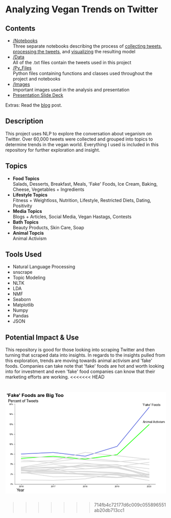 # Analyzing Vegan Trends on Twitter

## Contents
- [/Notebooks](Notebooks)<br>
Three separate notebooks describing the process of [collecting tweets](/Notebooks/tweet_collection.ipynb), [processing the tweets](/Notebooks/text_processing.ipynb), and [visualizing](/Notebooks/final_model_vis.ipynb) the resulting model
- [/Data](/Data)<br>
All of the .txt files contain the tweets used in this project
- [/Py_Files](/Py_Files)<br>
Python files containing functions and classes used throughout the project and notebooks
- [/Images](/Images)<br>
Important images used in the analysis and presentation
- [Presentation Slide Deck](vegan_tweets.pdf)<br>

Extras: Read the [blog](https://towardsdatascience.com/machine-learning-and-veganism-2a1e03e0b262) post.

## Description
This project uses NLP to explore the conversation about veganism on Twitter. Over 60,000 tweets were collected and grouped into topics to determine trends in the vegan world. Everything I used is included in this repository for further exploration and insight.

## Topics
- **Food Topics**<br>
Salads, Desserts, Breakfast, Meals, 'Fake' Foods, Ice Cream, Baking, Cheese, Vegetables + Ingredients
- **Lifestyle Topics**<br>
Fitness + Weightloss, Nutrition, Lifestyle, Restricted Diets, Dating, Positivity
- **Media Topics**<br>
Blogs + Articles, Social Media, Vegan Hastags, Contests
- **Bath Topics**<br>
Beauty Products, Skin Care, Soap
- **Animal Topcis**<br>
Animal Activism


## Tools Used
- Natural Language Processing
- snscrape
- Topic Modeling
- NLTK
- LDA
- NMF
- Seaborn
- Matplotlib
- Numpy
- Pandas
- JSON

## Potential Impact & Use
This repository is good for those looking into scraping Twitter and then turning that scraped data into insights. In regards to the insights pulled from this exploration, trends are moving towards animal activism and 'fake' foods. Companies can take note that 'fake' foods are hot and worth looking into for investment and even 'fake' food companies can know that their marketing efforts are working.
<<<<<<< HEAD

![alt text](Images/small_scale.png)
=======
>>>>>>> 714fb4c72177d6c009c055896551ab20db713cc1
